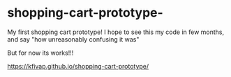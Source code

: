 # shopping-cart-prototype-

My first shopping cart prototype!
I hope to see this my code in few months, and say "how unreasonably confusing it was"


But for now its works!!!


https://kfivap.github.io/shopping-cart-prototype/
